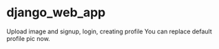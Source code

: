 # django_web_app
Upload image and signup, login, creating profile
You can replace default profile pic now.
